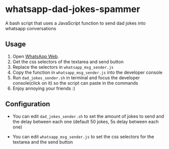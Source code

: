 # whatsapp-dad-jokes-spammer
A bash script that uses a JavaScript function to send dad jokes into whatsapp conversations

## Usage
1. Open [WhatsApp Web](web.whatsapp.com).
2. Get the css selectors of the textarea and send button
3. Replace the selectors in `whatsapp_msg_sender.js`
4. Copy the function in `whatsapp_msg_sender.js` into the developer console
5. Run `dad_jokes_sender.sh` in terminal and focus the developer console(click on it) so the script can paste in the commands
6. Enjoy annoying your friends :)

## Configuration
- You can edit `dad_jokes_sender.sh` to set the amount of jokes to send and the delay between each one
(default 50 jokes, 5s delay between each one)

- You can edit `whatsapp_msg_sender.js` to set the css selectors for the textarea and the send button

